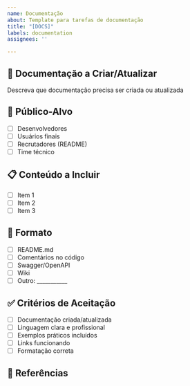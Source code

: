 ```yaml
---
name: Documentação
about: Template para tarefas de documentação
title: "[DOCS]"
labels: documentation
assignees: ''

---
```


## 📖 Documentação a Criar/Atualizar
Descreva que documentação precisa ser criada ou atualizada

## 🎯 Público-Alvo
- [ ] Desenvolvedores
- [ ] Usuários finais
- [ ] Recrutadores (README)
- [ ] Time técnico

## 📋 Conteúdo a Incluir
- [ ] Item 1
- [ ] Item 2
- [ ] Item 3

## 📝 Formato
- [ ] README.md
- [ ] Comentários no código
- [ ] Swagger/OpenAPI
- [ ] Wiki
- [ ] Outro: ___________

## ✅ Critérios de Aceitação
- [ ] Documentação criada/atualizada
- [ ] Linguagem clara e profissional
- [ ] Exemplos práticos incluídos
- [ ] Links funcionando
- [ ] Formatação correta

## 🔗 Referências
<!-- Links relacionados, padrões a seguir, etc. -->
